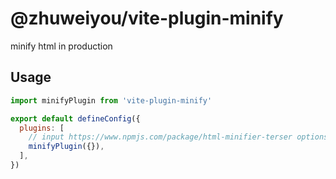 # @zhuweiyou/vite-plugin-minify

minify html in production

## Usage

```js
import minifyPlugin from 'vite-plugin-minify'

export default defineConfig({
  plugins: [
    // input https://www.npmjs.com/package/html-minifier-terser options
    minifyPlugin({}),
  ],
})
```
